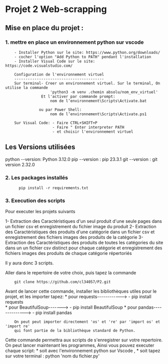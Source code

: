 # Projet 2  Web-scrapping

## Mise en place du projet :

### 1. mettre en place un environnement python sur vscode


        - Installer Python sur le site: https://www.python.org/downloads/
        - cocher l'option "Add Python to PATH" pendant l'installation
        - Installer Visual Code sur le site: https://code.visualstudio.com/

        Configuration de l'environnement virtuel
        ----------------------------------------
        Sur terminal- Creer un environnement virtuel. Sur le terminal, On utilise la commande 
                        'python3 -m venv .chemin absolu/nom_env_virtuel'
                    Et l'activer par commande prompt:  
                        nom de l’environnement\Scripts\Activate.bat

                   ou par Power Shell: 
                        nom de l’environnement\Scripts\Activate.ps1   

        Sur Visual Code: - Faire CTRL+SHIFT+P
                         - Faire " Enter interpreter PATH
                         - et choisir l'environnement virtuel  
                   

Les Versions utilisées
----------------------
python --version: Python 3.12.0
pip --version   : pip 23.3.1
git --version   : git version 2.32.0

### 2. Les packages installés

          pip install -r requirements.txt

  

### 3. Execution des scripts
Pour executer les projets suivants

1- Extraction des Caractéristiques d'un seul produit d'une seule pages dans un fichier csv et  enregistrement du fichier image du produit
2- Extraction des Caractéristiques des produits d'une catégorie dans un fichier csv et enregistrement des fichiers images des produits de la catégorie
3- Extraction des Caractéristiques des produits de toutes les catégories du site dans un un fichier csv distinct pour chaque catégorie et enregistrement 
    des fichiers images des produits de chaque catégorie répertoriés

Il y aura donc 3 scripts. 

Aller dans le repertoire de votre choix, puis tapez  la commande

        git clone https://github.com/cl34057/P2.git

Avant de lancer cette commande, installer les bibliothèques utiles pour le projet, et les importer
tapez:  * pour requests------------>    - pip install requests           
        * pour BeautifulSoup------->    - pip install BeautifulSoup
        * pour pandas-------------->    - pip install pandas

        On peut peut importer directement 'os' et 're' par 'import os' et   'import re' 
        qui font partie de la bibliothèque standard de Python.

Cette commande permettra aux scripts de s'enregistrer sur votre repertoire.
On peut lancer maintenant les programmes, Ainsi vous pouvez executer chaque script:
        *        soit avec l'environnement python sur Vscode ,
        *        soit tapez sur votre terminal : python 'nom du fichier.py'